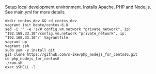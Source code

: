 Setup local development environment.  Installs Apache, PHP and Node.js.  See main.yml for more details.

```
mkdir centos_dev && cd centos_dev
vagrant init bento/centos-6.8
sed -i '' -e 's/# config.vm.network "private_network", ip: "192.168.33.10"/config.vm.network "private_network", ip: "192.168.33.10"/' Vagrantfile
vagrant up
vagrant ssh
sudo yum -y install git
git clone https://github.com/s-ike/php_nodejs_for_centos6.git
cd php_nodejs_for_centos6
./run.sh
exec $SHELL -l
```





